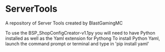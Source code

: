 # ServerTools
A repository of Server Tools created by BlastGamingMC

To use the BSP_ShopConfigCreator-v1.1py you will need to have Python installed as well as the Yaml extension for Pythong
To install Python Yaml, launch the command prompt or terminal and type in 'pip install yaml'
